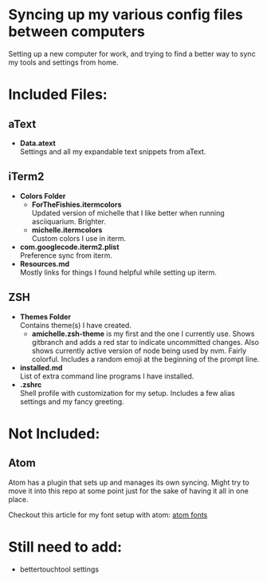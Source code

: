 # Syncing up my various config files between computers

Setting up a new computer for work, and trying to find a better way to sync my tools and settings from home.

# Included Files:

## aText
* **Data.atext** <br />
  Settings and all my expandable text snippets from aText.

## iTerm2
* **Colors Folder**
  * **ForTheFishies.itermcolors** <br />
    Updated version of michelle that I like better when running asciiquarium. Brighter.
  * **michelle.itermcolors** <br />
    Custom colors I use in iterm.
* **com.googlecode.iterm2.plist** <br />
  Preference sync from iterm.
* **Resources.md** <br />
  Mostly links for things I found helpful while setting up iterm.

## ZSH
* **Themes Folder** <br />
  Contains theme(s) I have created.
  * **amichelle.zsh-theme** is my first and the one I currently use. Shows gitbranch and adds a red star to indicate uncommitted changes. Also shows currently active version of node being used by nvm. Fairly colorful. Includes a random emoji at the beginning of the prompt line.
* **installed.md** <br />
  List of extra command line programs I have installed.
* **.zshrc** <br />
  Shell profile with customization for my setup. Includes a few alias settings and my fancy greeting.


# Not Included:

## Atom
  Atom has a plugin that sets up and manages its own syncing. Might try to move it into this repo at some point just for the sake of having it all in one place.

  Checkout this article for my font setup with atom: [atom fonts](https://medium.com/@docodemore/an-alternative-to-operator-mono-font-6e5d040e1c7e)

# Still need to add:
* bettertouchtool settings

